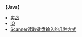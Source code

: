 **【Java】**

- [实战](【Java】/实战.md)
- [IO](【Java】/IO.md)
- [Scanner读取键盘输入的几种方式](【Java】/Scanner读取键盘输入的几种方式.md)